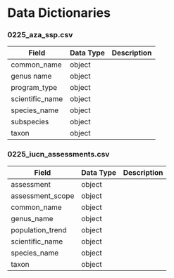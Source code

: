 # Data Dictionaries

### 0225_aza_ssp.csv
| Field | Data Type | Description |
| ----- | --------- | ----------- |
| common_name | object |
| genus name | object |
| program_type | object |
| scientific_name | object |
| species_name | object |
| subspecies | object |
| taxon | object |

### 0225_iucn_assessments.csv
| Field | Data Type | Description |
| ----- | --------- | ----------- |
| assessment | object |
| assessment_scope | object |
| common_name | object |
| genus_name | object |
| population_trend | object |
| scientific_name | object |
| species_name | object |
| taxon | object |
